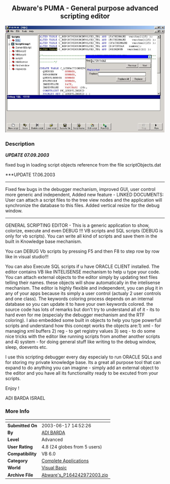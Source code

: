 ﻿<div align="center">

## Abware's PUMA \- General purpose advanced scripting editor

<img src="PIC2003612158411250.JPG">
</div>

### Description

***UPDATE 07.09.2003***

fixed bug in loading script objects reference from the file scriptObjects.dat

***UPDATE 17.06.2003 

----

Fixed few bugs in the debugger mechanism, improved GUI, user control more generic and independent, Added new feature - LINKED DOCUMENTS: User can attach a script files to the tree view nodes and the application will synchronize the database to this files. Added vertical resize for the debug window.

----

GENERAL SCRIPTING EDITOR - This is a generic application to show, colorize, execute and even DEBUG !!! VB scripts and SQL scripts (DEBUG is only for vb scripts). You can write all kind of scripts and save them in the built in Knowledge base mechanism.

You can DEBUG Vb scripts by pressing F5 and then F8 to step row by row like in visual studio!!!

You can also Execute SQL scripts if u have ORACLE CLIENT installed. The editor contains VB like INTELISENSE mechanism to help u type your code. You can attach external objects to the editor simply by updating text files telling their names. these objects will show automatically in the intelisense mechanism. The editor is highly flexible and independent, you can plug it in any of your apps because its simply a user control (actualy 2 user controls and one class). The keywords coloring process depends on an internal database so you can update it to have your own keywords colored. the source code has lots of remarks but don't try to understand all of it - its to hard even for me (especialy the debugger mechanism and the RTF coloring). I also embedded some built in objects to help you type powerfull scripts and understand how this concept works the objects are:1) xml - for managing xml buffers 2) reg - to get registry values 3) seq - to do some nice tricks with the editor like running scripts from another another scripts and 4) system - for doing general stuff like writing to the debug window, sleep, doevents etc.

I use this scripting debugger every day especialy to run ORACLE SQLs and for storing my private knowledge base. Its a great all purpose tool that can expand to do anything you can imagine - simply add an external object to the editor and you have all its functionality ready to be excuted from your scripts.

Enjoy !

ADI BARDA ISRAEL
 
### More Info
 


<span>             |<span>
---                |---
**Submitted On**   |2003-06-17 14:52:26
**By**             |[ADI BARDA](https://github.com/Planet-Source-Code/PSCIndex/blob/master/ByAuthor/adi-barda.md)
**Level**          |Advanced
**User Rating**    |4.8 (24 globes from 5 users)
**Compatibility**  |VB 6\.0
**Category**       |[Complete Applications](https://github.com/Planet-Source-Code/PSCIndex/blob/master/ByCategory/complete-applications__1-27.md)
**World**          |[Visual Basic](https://github.com/Planet-Source-Code/PSCIndex/blob/master/ByWorld/visual-basic.md)
**Archive File**   |[Abware's\_P164242972003\.zip](https://github.com/Planet-Source-Code/adi-barda-abware-s-puma-general-purpose-advanced-scripting-editor__1-46115/archive/master.zip)








